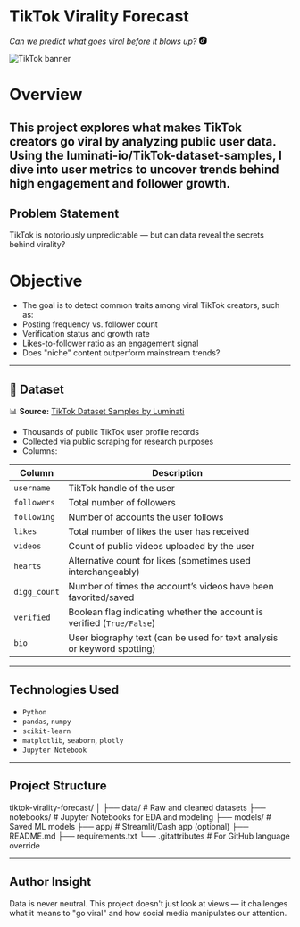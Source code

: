 # TikTok Virality Forecast  
*Can we predict what goes viral before it blows up?*
<svg xmlns="http://www.w3.org/2000/svg" fill="none" viewBox="0 0 14 14" id="Tiktok--Streamline-Flex" height="14" width="14">
  <desc>
  </desc>
  <g id="tiktok">
    <path id="Subtract" fill="#000000" fill-rule="evenodd" d="M3.65727 0.474686C4.73112 0.35499 5.85168 0.25 7 0.25s2.26888 0.10499 3.3427 0.224686c1.672 0.186363 3.0154 1.528614 3.1946 3.203594 0.1143 1.0683 0.2127 2.18136 0.2127 3.32172 0 1.14035 -0.0984 2.25341 -0.2127 3.3217 -0.1792 1.675 -1.5226 3.0173 -3.1946 3.2036C9.26888 13.645 8.14832 13.75 7 13.75c-1.14832 0 -2.26888 -0.105 -3.34273 -0.2247C1.98532 13.339 0.641908 11.9967 0.462704 10.3217 0.348408 9.25341 0.25 8.14035 0.25 7c0 -1.14036 0.098408 -2.25342 0.212704 -3.32172C0.641907 2.0033 1.98532 0.661049 3.65727 0.474686ZM8.33196 2.88158c-0.07199 -0.30933 -0.36451 -0.51549 -0.68003 -0.47927 -0.31552 0.03623 -0.55371 0.30333 -0.55371 0.62092v5.7767c0 0.8571 -0.69482 1.55187 -1.55192 1.55187s-1.55192 -0.69477 -1.55192 -1.55187c0 -0.8571 0.69482 -1.55192 1.55192 -1.55192 0.34518 0 0.625 -0.27982 0.625 -0.625s-0.27982 -0.625 -0.625 -0.625c-1.54745 0 -2.80192 1.25446 -2.80192 2.80192 0 1.54747 1.25447 2.80187 2.80192 2.80187 1.54746 0 2.80192 -1.2544 2.80192 -2.80187v-3.489c0.60063 0.50936 1.37344 0.78914 2.28188 0.78914 0.3452 0 0.625 -0.27982 0.625 -0.625s-0.2798 -0.625 -0.625 -0.625c-0.66013 0 -1.15085 -0.20396 -1.51126 -0.52541 -0.36769 -0.32795 -0.64091 -0.81582 -0.78688 -1.44308Z" clip-rule="evenodd" stroke-width="1"></path>
  </g>
</svg> 


![TikTok banner](https://media.giphy.com/media/l0MYt5jPR6QX5pnqM/giphy.gif) <!-- replace with your own banner if you have one -->

# Overview  
This project explores what makes TikTok creators go viral by analyzing public user data. Using the luminati-io/TikTok-dataset-samples, I dive into user metrics to uncover trends behind high engagement and follower growth.
---

## Problem Statement  
TikTok is notoriously unpredictable — but can data reveal the secrets behind virality?

# Objective
- The goal is to detect common traits among viral TikTok creators, such as:
- Posting frequency vs. follower count
- Verification status and growth rate
- Likes-to-follower ratio as an engagement signal
- Does "niche" content outperform mainstream trends?

---

## 📁 Dataset  
📊 **Source:** [TikTok Dataset Samples by Luminati](https://github.com/luminati-io/TikTok-dataset-samples)  
- Thousands of public TikTok user profile records  
- Collected via public scraping for research purposes  
- Columns:

| Column         | Description                                                                 |
|----------------|-----------------------------------------------------------------------------|
| `username`     | TikTok handle of the user                                                   |
| `followers`    | Total number of followers                                                   |
| `following`    | Number of accounts the user follows                                         |
| `likes`        | Total number of likes the user has received                                 |
| `videos`       | Count of public videos uploaded by the user                                 |
| `hearts`       | Alternative count for likes (sometimes used interchangeably)                |
| `digg_count`   | Number of times the account’s videos have been favorited/saved              |
| `verified`     | Boolean flag indicating whether the account is verified (`True/False`)      |
| `bio`          | User biography text (can be used for text analysis or keyword spotting)     |

---

## Technologies Used  
- `Python`  
- `pandas`, `numpy`  
- `scikit-learn` 
- `matplotlib`, `seaborn`, `plotly`  
- `Jupyter Notebook`
---

## Project Structure
tiktok-virality-forecast/
│
├── data/ # Raw and cleaned datasets
├── notebooks/ # Jupyter Notebooks for EDA and modeling
├── models/ # Saved ML models
├── app/ # Streamlit/Dash app (optional)
├── README.md
├── requirements.txt
└── .gitattributes # For GitHub language override

---

## Author Insight  
Data is never neutral. This project doesn't just look at views — it challenges what it means to "go viral" and how social media manipulates our attention.
